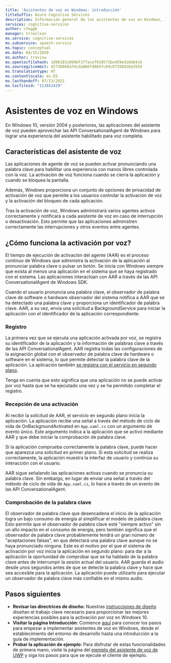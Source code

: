 ```yaml
---
title: 'Asistentes de voz en Windows: introducción'
titleSuffix: Azure Cognitive Services
description: Información general de los asistentes de voz en Windows, incluidas las funcionalidades y los recursos de desarrollo disponibles.
services: cognitive-services
author: cfogg6
manager: trrwilson
ms.service: cognitive-services
ms.subservice: speech-service
ms.topic: conceptual
ms.date: 04/15/2020
ms.author: travisw
ms.openlocfilehash: 1d961831094bf377acef910572be459ed18db4cb
ms.sourcegitcommit: d2738669a74cda866fd8647cb9c0735602642939
ms.translationtype: HT
ms.contentlocale: es-ES
ms.lasthandoff: 07/13/2021
ms.locfileid: "113652429"
---
```

# <a name="voice-assistants-on-windows"></a>Asistentes de voz en Windows

En Windows 10, versión 2004 y posteriores, las aplicaciones del asistente de voz pueden aprovechar las API ConversationalAgent de Windows para lograr una experiencia del asistente habilitado para voz completa.

## <a name="voice-assistant-features"></a>Características del asistente de voz

Las aplicaciones de agente de voz se pueden activar pronunciando una palabra clave para habilitar una experiencia con manos libres controlada con la voz. La activación de voz funciona cuando se cierra la aplicación y cuando se bloquea la pantalla.

Además, Windows proporciona un conjunto de opciones de privacidad de activación de voz que permite a los usuarios controlar la activación de voz y la activación del bloqueo de cada aplicación.

Tras la activación de voz, Windows administrará varios agentes activos correctamente y notificará a cada asistente de voz en caso de interrupción o desactivación. Esto permite que las aplicaciones administren correctamente las interrupciones y otros eventos entre agentes.

## <a name="how-does-voice-activation-work"></a>¿Cómo funciona la activación por voz?

El tiempo de ejecución de activación del agente (AAR) es el proceso continuo de Windows que administra la activación de la aplicación al pronunciar palabra clave o pulsar un botón. Se inicia con Windows siempre que exista al menos una aplicación en el sistema que se haya registrado con el sistema. Las aplicaciones interactúan con AAR a través de las API ConversationalAgent de Windows SDK.

Cuando el usuario pronuncia una palabra clave, el observador de palabra clave de software o hardware observador del sistema notifica a AAR que se ha detectado una palabra clave y proporciona un identificador de palabra clave. AAR, a su vez, envía una solicitud a BackgroundService para iniciar la aplicación con el identificador de la aplicación correspondiente.

### <a name="registration"></a>Registro

La primera vez que se ejecuta una aplicación activada por voz, se registra su identificador de la aplicación y la información de palabras clave a través de las API ConversationalAgent. AAR registra todas las configuraciones de la asignación global con el observador de palabra clave de hardware o software en el sistema, lo que permite detectar la palabra clave de la aplicación. La aplicación también [se registra con el servicio en segundo plano](/windows/uwp/launch-resume/register-a-background-task).

Tenga en cuenta que esto significa que una aplicación no se puede activar por voz hasta que se ha ejecutado una vez y se ha permitido completar el registro.

### <a name="receiving-an-activation"></a>Recepción de una activación

Al recibir la solicitud de AAR, el servicio en segundo plano inicia la aplicación. La aplicación recibe una señal a través del método de ciclo de vida de OnBackgroundActivated en `App.xaml.cs` con un argumento de evento único. Este argumento indica a la aplicación que se activó mediante AAR y que debe iniciar la comprobación de palabra clave.

Si la aplicación comprueba correctamente la palabra clave, puede hacer que aparezca una solicitud en primer plano. Si esta solicitud se realiza correctamente, la aplicación muestra la interfaz de usuario y continúa su interacción con el usuario.

AAR sigue señalando las aplicaciones activas cuando se pronuncia su palabra clave. Sin embargo, en lugar de enviar una señal a través del método de ciclo de vida de `App.xaml.cs`, lo hace a través de un evento de las API ConversationalAgent.

### <a name="keyword-verification"></a>Comprobación de la palabra clave

El observador de palabra clave que desencadena el inicio de la aplicación logra un bajo consumo de energía al simplificar el modelo de palabra clave. Esto permite que el observador de palabra clave esté "siempre activo" sin un alto impacto en el consumo de energía, pero también significa que el observador de palabra clave probablemente tendrá un gran número de "aceptaciones falsas", en que detectará una palabra clave aunque no se haya pronunciado ninguna. Este es el motivo por el que el sistema de activación por voz inicia la aplicación en segundo plano: para dar a la aplicación la oportunidad de comprobar que se ha hablado de la palabra clave antes de interrumpir la sesión actual del usuario. AAR guarda el audio desde unos segundos antes de que se detecte la palabra clave y hace que sea accesible para la aplicación. La aplicación puede utilizarlo para ejecutar un observador de palabra clave más confiable en el mismo audio.

## <a name="next-steps"></a>Pasos siguientes

- **Revisar las directrices de diseño:** Nuestras [instrucciones de diseño](windows-voice-assistants-best-practices.md) diseñan el trabajo clave necesario para proporcionar las mejores experiencias posibles para la activación por voz en Windows 10.
- **Visitar la página Introducción:** Comience [aquí](how-to-windows-voice-assistants-get-started.md) para conocer los pasos para empezar a implementar asistentes de voz en Windows, desde el establecimiento del entorno de desarrollo hasta una introducción a la guía de implementación.
- **Probar la aplicación de ejemplo**: Para disfrutar de estas funcionalidades de primera mano, visite la página del [ejemplo del asistente de voz de UWP](windows-voice-assistants-faq.yml#the-uwp-voice-assistant-sample) y siga los pasos para que se ejecute el cliente de ejemplo.